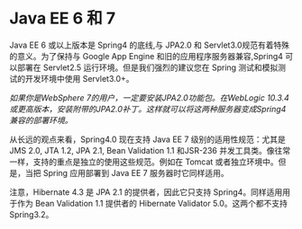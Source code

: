 Java EE 6 和 7
========================

Java EE 6 或以上版本是 Spring4 的底线,与 JPA2.0 和 Servlet3.0规范有着特殊的意义。为了保持与 Google App Engine 和旧的应用程序服务器兼容,Spring4 可以部署在 Servlet2.5 运行环境。但是我们强烈的建议您在 Spring 测试和模拟测试的开发环境中使用 Servlet3.0+。

*如果你是WebSphere 7的用户，一定要安装JPA2.0功能包。在WebLogic 10.3.4或更高版本，安装附带的JPA2.0补丁。这样就可以将这两种服务器变成Spring4兼容的部署环境。*

从长远的观点来看，Spring4.0 现在支持 Java EE 7 级别的适用性规范：尤其是 JMS 2.0, JTA 1.2, JPA 2.1, Bean Validation 1.1 和JSR-236 并发工具类。像往常一样，支持的重点是独立的使用这些规范。例如在 Tomcat 或者独立环境中。但是，当把 Spring 应用部署到 Java EE 7 服务器时它同样适用。

注意，Hibernate 4.3 是 JPA 2.1 的提供者，因此它只支持 Spring4。同样适用用于作为 Bean Validation 1.1 提供者的 Hibernate Validator 5.0。这两个都不支持 Spring3.2。
